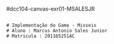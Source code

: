 #dcc104-canvas-exr01-MSALESJR
```

# Implementação do Game - Misseis
# Aluno : Marcus Antonio Sales Junior
# Matricula : 201165251AC

```
